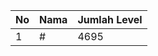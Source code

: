 | No | Nama            | Jumlah Level |
|----|-----------------|--------------|
| 1  | #    |    4695        |
